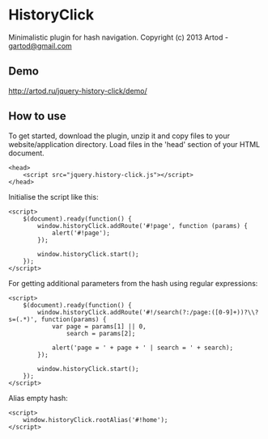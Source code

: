 HistoryClick
========

Minimalistic plugin for hash navigation.
Copyright (c) 2013 Artod - gartod@gmail.com

Demo
----------

http://artod.ru/jquery-history-click/demo/

How to use
----------

To get started, download the plugin, unzip it and copy files to your website/application directory.
Load files in the 'head' section of your HTML document.

    <head>		
        <script src="jquery.history-click.js"></script>
    </head>

Initialise the script like this:

    <script>
        $(document).ready(function() {
			window.historyClick.addRoute('#!page', function (params) {
				alert('#!page');
			});
			
			window.historyClick.start();
        });
    </script>
	
For getting additional parameters from the hash using regular expressions:

    <script>
        $(document).ready(function() {
			window.historyClick.addRoute('#!/search(?:/page:([0-9]+))?\\?s=(.*)', function(params) {
				var page = params[1] || 0,
					search = params[2];
					
				alert('page = ' + page + ' | search = ' + search);
			});
			
			window.historyClick.start();
        });
    </script>
	
Alias empty hash:

    <script>
        window.historyClick.rootAlias('#!home');
    </script>
